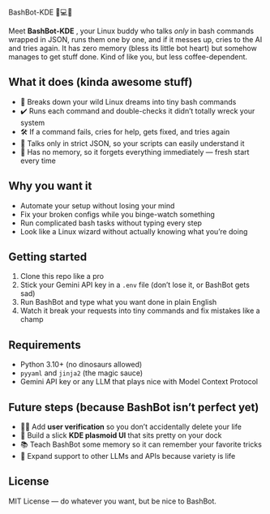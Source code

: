 BashBot-KDE 🐧💻🎉

Meet  **BashBot-KDE** , your Linux buddy who talks *only* in bash commands wrapped in JSON, runs them one by one, and if it messes up, cries to the AI and tries again. It has zero memory (bless its little bot heart) but somehow manages to get stuff done. Kind of like you, but less coffee-dependent.

## What it does (kinda awesome stuff)

* 🐢 Breaks down your wild Linux dreams into tiny bash commands
* ✔️ Runs each command and double-checks it didn’t totally wreck your system
* 🛠️ If a command fails, cries for help, gets fixed, and tries again
* 🤖 Talks only in strict JSON, so your scripts can easily understand it
* 🧠 Has no memory, so it forgets everything immediately — fresh start every time

## Why you want it

* Automate your setup without losing your mind
* Fix your broken configs while you binge-watch something
* Run complicated bash tasks without typing every step
* Look like a Linux wizard without actually knowing what you’re doing

## Getting started

1. Clone this repo like a pro
2. Stick your Gemini API key in a `.env` file (don’t lose it, or BashBot gets sad)
3. Run BashBot and type what you want done in plain English
4. Watch it break your requests into tiny commands and fix mistakes like a champ

## Requirements

* Python 3.10+ (no dinosaurs allowed)
* `pyyaml` and `jinja2` (the magic sauce)
* Gemini API key or any LLM that plays nice with Model Context Protocol

## Future steps (because BashBot isn’t perfect yet)

* 🙋‍♂️ Add **user verification** so you don’t accidentally delete your life
* 🎨 Build a slick **KDE plasmoid UI** that sits pretty on your dock
* 📚 Teach BashBot some memory so it can remember your favorite tricks
* 🤖 Expand support to other LLMs and APIs because variety is life

## License

MIT License — do whatever you want, but be nice to BashBot.
